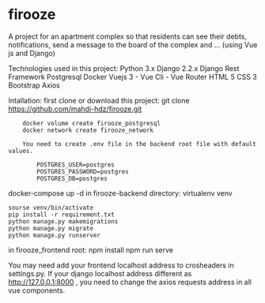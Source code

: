 # firooze
A project for an apartment complex so that residents can see their debts, notifications, send a message to the board of the complex and ... (using Vue js and Django)

Technologies used in this project:
	Python 3.x
	Django 2.2.x
	Django Rest Framework
	Postgresql
	Docker
	Vuejs 3 - Vue Cli - Vue Router
	HTML 5
	CSS 3
	Bootstrap
	Axios




Intallation:
	first clone or download this project:
		git clone https://github.com/mahdi-hdz/firooze.git
	
	
		docker volume create firooze_postgresql
		docker network create firooze_network
		
		You need to create .env file in the backend root file with default values.

			POSTGRES_USER=postgres
			POSTGRES_PASSWORD=postgres
			POSTGRES_DB=postgres

docker-compose up -d
	in firooze-backend directory:
	virtualenv venv 
	
	sourse venv/bin/activate
	pip install -r requirement.txt
	python manage.py makemigrations
	python manage.py migrate
	python manage.py runserver
	
in firooze_frontend root:
npm install
npm run serve

You may need add your frontend localhost address to crosheaders in settings.py.
If your django localhost address different as http://127.0.0.1:8000 , you need to change the axios requests address in all vue components.
	
